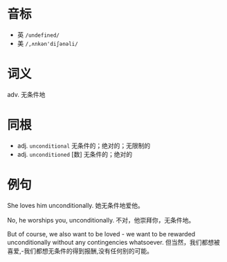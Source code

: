 # 音标

- 英 `/undefined/`
- 美 `/,ʌnkən'diʃənəli/`

# 词义

adv. 无条件地


# 同根

- adj. `unconditional` 无条件的；绝对的；无限制的
- adj. `unconditioned` [数] 无条件的；绝对的

# 例句

She loves him unconditionally.
她无条件地爱他。

No, he worships you, unconditionally.
不对，他崇拜你，无条件地。

But of course, we also want to be loved - we want to be rewarded unconditionally without any contingencies whatsoever.
但当然，我们都想被喜爱,-我们都想无条件的得到报酬,没有任何别的可能。


